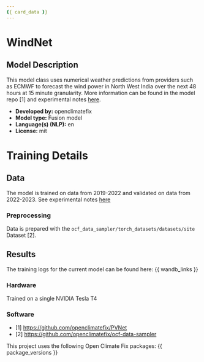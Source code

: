 ```yaml
---
{{ card_data }}
---
```







# WindNet

## Model Description

<!-- Provide a longer summary of what this model is/does. -->
This model class uses numerical weather predictions from providers such as ECMWF to forecast the wind power in North West India over the next 48 hours at 15 minute granularity. More information can be found in the model repo [1] and experimental notes [here](https://github.com/openclimatefix/PVNet/tree/main/experiments/india).


- **Developed by:** openclimatefix
- **Model type:** Fusion model
- **Language(s) (NLP):** en
- **License:** mit


# Training Details

## Data

<!-- This should link to a Data Card, perhaps with a short stub of information on what the training data is all about as well as documentation related to data pre-processing or additional filtering. -->

The model is trained on data from 2019-2022 and validated on data from 2022-2023. See experimental notes [here](https://github.com/openclimatefix/PVNet/tree/main/experiments/india)


### Preprocessing

Data is prepared with the `ocf_data_sampler/torch_datasets/datasets/site` Dataset [2].


## Results

The training logs for the current model can be found here:
{{ wandb_links }}


### Hardware

Trained on a single NVIDIA Tesla T4

### Software

- [1] https://github.com/openclimatefix/PVNet
- [2] https://github.com/openclimatefix/ocf-data-sampler

This project uses the following Open Climate Fix packages:
{{ package_versions }}